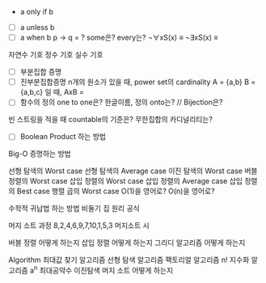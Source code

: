 - a only if b
- [ ] a unless b 
- [ ] a when b
p → q  = ?
some은?
every는?
¬∀xS(x) ≡
¬∃xS(x) ≡

자연수 기호
정수 기호
실수 기호
- [ ] 부분집합 증명 
- [ ] 진부분집합증명
n개의 원소가 있을 때, power set의 cardinality
A = {a,b} B = {a,b,c} 일 때, AxB =
- [ ] 함수의 정의
one to one은? 한글이름, 정의
onto는? //
Bijection은?

빈 스트링을 적을 때
countable의 기준은?
무한집합의 카디널리티는?
- [ ] Boolean Product 하는 방법



Big-O 증명하는 방법

선형 탐색의 Worst case
선형 탐색의 Average case
이진 탐색의 Worst case
버블 정렬의 Worst case
삽입 정렬의 Worst case
삽입 정렬의 Average case
삽입 정렬의 Best case
행렬 곱의 Worst case
O(1)을 영어로?
O(n)을 영어로?

수학적 귀납법 하는 방법
비둘기 집 원리 공식

머지 소트 과정
8,2,4,6,9,7,10,1,5,3
머지소트 시


버블 정렬 어떻게 하는지
삽입 정렬 어떻게 하는지
그리디 알고리즘 어떻게 하는지

Algorithm
최대값 찾기 알고리즘
선형 탐색 알고리즘
팩토리얼 알고리즘 n!
지수화 알고리즘 a<sup>n</sup>
최대공약수
이진탐색
머지 소트 어떻게 하는지